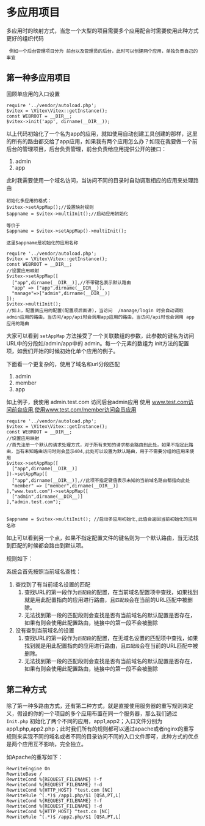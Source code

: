 # 多应用项目

多应用时的映射方式，当您一个大型的项目需要多个应用配合时需要使用此种方式更好的组织代码

``` 
 例如一个后台管理项目分为 前台以及管理员的后台，此时可以创建两个应用，单独负责自己的事宜
```

## 第一种多应用项目

回顾单应用的入口设置

``` 
require '../vendor/autoload.php';
$vitex = \Vitex\Vitex::getInstance();
const WEBROOT = __DIR__;
$vitex->init('app', dirname(__DIR__));
```

以上代码初始化了一个名为app的应用，就如使用自动创建工具创建的那样，这里的所有的路由都交给了app应用，如果我有两个应用怎么办？如现在我要做一个前后台的管理项目，后台负责管理，前台负责给应用提供公开的接口：

1. admin
2. app

此时我需要使用一个域名访问，当访问不同的目录时自动调取相应的应用来处理路由

``` 
初始化多应用的格式：
$vitex->setAppMap();//设置映射规则
$appname = $vitex->multiInit();//启动应用初始化

等价于
$appname = $vitex->setAppMap()->multiInit();

这里$appname是初始化的应用名称
```



``` 
require '../vendor/autoload.php';
$vitex = \Vitex\Vitex::getInstance();
const WEBROOT = __DIR__;
//设置应用映射
$vitex->setAppMap([
  ["app",dirname(__DIR__)],//不带键名表示默认路由
  "app" => ["app",dirname(__DIR__)],
  "manage"=>["admin",dirname(__DIR__)]
]);
$vitex->multiInit();
//如上，配置俩应用的配置(配置项后面讲)，当访问  /manage/login 时会自动调取 admin应用的路由，当访问/app/api时会调用app应用的路由，当访问/api时也会调用 app应用的路由
```

大家可以看到 `setAppMap` 方法接受了一个关联数组的参数，此参数的键名为访问URL中的分段如/admin/app中的 admin。每一个元素的数组为 init方法的配置项，如我们开始的时候初始化单个应用的例子。

下面看一个更复杂的，使用了域名和url分段匹配

1. admin
2. member
3. app

如上例子，我使用 admin.test.com 访问后台admin应用 使用 www.test.com访问前台应用,使用www.test.com/member访问会员应用

``` 
require '../vendor/autoload.php';
$vitex = \Vitex\Vitex::getInstance();
const WEBROOT = __DIR__;
//设置应用映射
//首先注册一个默认的请求处理方式，对于所有未知的请求都会路由到此处，如果不指定此路由，当有未知路由访问时则会显示404,此处可以设置为默认路由，用于不需要分组的应用来使用
$vitex->setAppMap([
  ["app",dirname(__DIR__)]
])->setAppMap([
  ["app",dirname(__DIR__)],//此项不指定键值表示未知的当前域名路由都指向此处
  "member" => ["member",dirname(__DIR__)]
],"www.test.com")->setAppMap([
  ["admin",dirname(__DIR__)]
],"admin.test.com");


$appname = $vitex->multiInit(); //启动多应用初始化,此值会返回当前初始化的应用名称
```

如上可以看到另一个点，如果不指定配置文件的键名则为一个默认路由，当无法找到匹配的时候都会路由到默认项。

规则如下：

系统会首先按照当前域名查找：

1. 查找到了有当前域名设置的匹配
   1. 查找URL的第一段作为`匹配段`的配置，在当前域名配置项中查找，如果找到就是用此配置指向的应用进行路由，且`匹配段`会在当前的URL匹配中被删除。
   2. 无法找到第一段的匹配段则会查找是否有当前域名的默认配置是否存在，如果有则会使用此配置路由，链接中的第一段不会被删除
2. 没有查到当前域名的设置
   1. 查找URL的第一段作为`匹配段`的配置，在无域名设置的匹配项中查找，如果找到就是用此配置指向的应用进行路由，且`匹配段`会在当前的URL匹配中被删除。
   2. 无法找到第一段的匹配段则会查找是否有当前域名的默认配置是否存在，如果有则会使用此配置路由，链接中的第一段不会被删除

## 第二种方式

除了第一种多路由方式，还有第二种方式，就是直接使用服务器的重写规则来定义，假设的你的一个项目的多个应用布置在同一个服务器，那么我们通过`Init.php` 初始化了两个不同的应用，app1,app2；入口文件分别为app1.php,app2.php；此时我们所有的规则都可以通过apache或者nginx的重写规则来实现不同的域名或者不同的目录访问不同的入口文件即可，此种方式的优点是两个应用互不影响，完全独立。

如Apache的重写如下：

``` 
RewriteEngine On
RewriteBase /
RewriteCond %{REQUEST_FILENAME} !-f
RewriteCond %{REQUEST_FILENAME} !-d
RewriteCond %{HTTP_HOST} ^test.com [NC]
RewriteRule ^(.*)$ /app1.php/$1 [QSA,PT,L]
RewriteCond %{REQUEST_FILENAME} !-f
RewriteCond %{REQUEST_FILENAME} !-d
RewriteCond %{HTTP_HOST} ^test.cn [NC]
RewriteRule ^(.*)$ /app2.php/$1 [QSA,PT,L]

```
